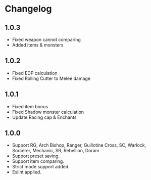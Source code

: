 # Changelog

## 1.0.3

- Fixed weapon cannot comparing
- Added items & monsters

## 1.0.2

- Fixed EDP calculation
- Fixed Rolling Cutter to Melee damage

## 1.0.1

- Fixed item bonus
- Fixed Shadow monster calculation
- Update Racing cap & Enchants

## 1.0.0

- Support RG, Arch Bishop, Ranger, Guillotine Cross, SC, Warlock, Sorcerer, Mechanic, SR, Rebellion, Doram
- Support preset saving.
- Support item comparing.
- Strict mode support added.
- Eslint applied.
